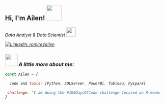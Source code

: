 <h2> Hi, I'm Ailen! <img src="https://media.giphy.com/media/mGcNjsfWAjY5AEZNw6/giphy.gif" width="50"></h2>

<p><em> Data Analyst & Data Scientist <img src="https://media.giphy.com/media/fYSnHlufseco8Fh93Z/giphy.gif" width="30">

[![Linkedin: ramirezailen](https://img.shields.io/badge/-ramirezailen-blue?style=flat-square&logo=Linkedin&logoColor=white&link=https://www.linkedin.com/in/ramirezailen/)](https://www.linkedin.com/in/ramirezailen/)

### <img src="https://media.giphy.com/media/VgCDAzcKvsR6OM0uWg/giphy.gif" width="40"> A little more about me:  

```javascript
const Ailen = {
  
  code and tools: [Python, SQLServer, PowerBi, Tableau, Pyspark]
 
 challenge: "I am doing the #100DaysOfCode challenge focused on K-means Clustering in Python"
}
 ```
